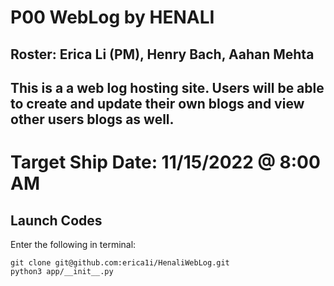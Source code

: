 # P00 WebLog by HENALI
## Roster: Erica Li (PM), Henry Bach, Aahan Mehta
## This is a a web log hosting site. Users will be able to create and update their own blogs and view other users blogs as well.

# Target Ship Date: 11/15/2022 @ 8:00 AM

## Launch Codes
Enter the following in terminal:
```
git clone git@github.com:erica1i/HenaliWebLog.git
python3 app/__init__.py
```

